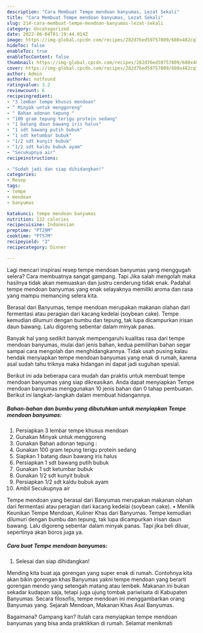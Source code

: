 ```yaml
---
description: "Cara Membuat Tempe mendoan banyumas, Lezat Sekali"
title: "Cara Membuat Tempe mendoan banyumas, Lezat Sekali"
slug: 214-cara-membuat-tempe-mendoan-banyumas-lezat-sekali
category: Uncategorized
date: 2022-06-04T01:19:44.014Z
image: https://img-global.cpcdn.com/recipes/282d76ed59757809/680x482cq70/tempe-mendoan-banyumas-foto-resep-utama.jpg
hideToc: false
enableToc: true
enableTocContent: false
thumbnail: https://img-global.cpcdn.com/recipes/282d76ed59757809/680x482cq70/tempe-mendoan-banyumas-foto-resep-utama.jpg
cover: https://img-global.cpcdn.com/recipes/282d76ed59757809/680x482cq70/tempe-mendoan-banyumas-foto-resep-utama.jpg
author: Admin
authorAv: notfound
ratingvalue: 3.2
reviewcount: 6
recipeingredient:
- "3 lembar tempe khusus mendoan"
- " Minyak untuk menggoreng"
- " Bahan adonan tepung "
- "100 gram tepung terigu protein sedang"
- "1 batang daun bawang iris halus"
- "1 sdt bawang putih bubuk"
- "1 sdt ketumbar bubuk"
- "1/2 sdt kunyit bubuk"
- "1/2 sdt kaldu bubuk ayam"
- "Secukupnya air"
recipeinstructions:

- "Sudah jadi dan siap dihidangkan!"
categories:
- Resep
tags:
- tempe
- mendoan
- banyumas

katakunci: tempe mendoan banyumas 
nutrition: 132 calories
recipecuisine: Indonesian
preptime: "PT29M"
cooktime: "PT57M"
recipeyield: "3"
recipecategory: Dinner

---
```



Lagi mencari inspirasi resep tempe mendoan banyumas yang menggugah selera? Cara membuatnya sangat gampang. Tapi Jika salah mengolah maka hasilnya tidak akan memuaskan dan justru cenderung tidak enak. Padahal tempe mendoan banyumas yang enak selayaknya memiliki aroma dan rasa yang mampu memancing selera kita.


Berasal dari Banyumas, tempe mendoan merupakan makanan olahan dari fermentasi atau peragian dari kacang kedelai (soybean cake). Tempe kemudian dilumuri dengan bumbu dan tepung, tak lupa dicampurkan irisan daun bawang. Lalu digoreng sebentar dalam minyak panas.

Banyak hal yang sedikit banyak mempengaruhi kualitas rasa dari tempe mendoan banyumas, mulai dari jenis bahan, kedua pemilihan bahan segar sampai cara mengolah dan menghidangkannya. Tidak usah pusing kalau hendak menyiapkan tempe mendoan banyumas yang enak di rumah, karena asal sudah tahu triknya maka hidangan ini dapat jadi suguhan spesial.


Berikut ini ada beberapa cara mudah dan praktis untuk membuat tempe mendoan banyumas yang siap dikreasikan. Anda dapat menyiapkan Tempe mendoan banyumas menggunakan 10 jenis bahan dan 0 tahap pembuatan. Berikut ini langkah-langkah dalam membuat hidangannya.

<!--inarticleads1-->

##### Bahan-bahan dan bumbu yang dibutuhkan untuk menyiapkan Tempe mendoan banyumas:

1. Persiapkan 3 lembar tempe khusus mendoan
1. Gunakan  Minyak untuk menggoreng
1. Gunakan  Bahan adonan tepung :
1. Gunakan 100 gram tepung terigu protein sedang
1. Siapkan 1 batang daun bawang iris halus
1. Persiapkan 1 sdt bawang putih bubuk
1. Gunakan 1 sdt ketumbar bubuk
1. Gunakan 1/2 sdt kunyit bubuk
1. Persiapkan 1/2 sdt kaldu bubuk ayam
1. Ambil Secukupnya air


Tempe mendoan yang berasal dari Banyumas merupakan makanan olahan dari fermentasi atau peragian dari kacang kedelai (soybean cake). • Menilik Keunikan Tempe Mendoan, Kuliner Khas dari Banyumas. Tempe kemudian dilumuri dengan bumbu dan tepung, tak lupa dicampurkan irisan daun bawang. Lalu digoreng sebentar dalam minyak panas. Tapi jika beli diluar, sepertinya akan boros juga ya. 

<!--inarticleads2-->

##### Cara buat Tempe mendoan banyumas:


1. Selesai dan siap dihidangkan!

Mending kita buat aja gorengan yang super enak di rumah. Contohnya kita akan bikin gorengan khas Banyumas yakni tempe mendoan yang berarti gorengan mendo yang setengah matang atau lembek. Makanan ini bukan sekadar kudapan saja, tetapi juga ujung tombak pariwisata di Kabupaten Banyumas. Secara filosofis, tempe mendoan ini menggambarkan orang Banyumas yang. Sejarah Mendoan, Makanan Khas Asal Banyumas. 

Bagaimana? Gampang kan? Itulah cara menyiapkan tempe mendoan banyumas yang bisa anda praktikkan di rumah. Selamat menikmati

